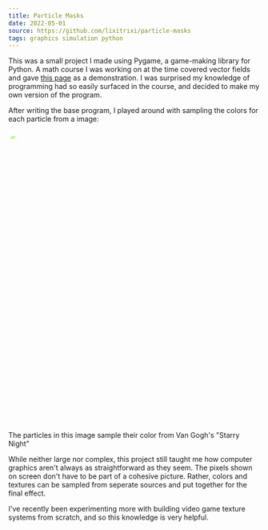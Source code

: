 ```yaml
---
title: Particle Masks
date: 2022-05-01
source: https://github.com/lixitrixi/particle-masks
tags: graphics simulation python
---
```

This was a small project I made using Pygame, a game-making library for Python. A math course I was working on at the time covered vector fields and gave [this page](https://anvaka.github.io/fieldplay/) as a demonstration. I was surprised my knowledge of programming had so easily surfaced in the course, and decided to make my own version of the program.

After writing the base program, I played around with sampling the colors for each particle from a image:

<img src="/assets/img/starry-mask.png" width="600px" style="filter: brightness(1.8);">

<figcaption>The particles in this image sample their color from Van Gogh's "Starry Night"</figcaption>

While neither large nor complex, this project still taught me how computer graphics aren't always as straightforward as they seem. The pixels shown on screen don't have to be part of a cohesive picture. Rather, colors and textures can be sampled from seperate sources and put together for the final effect.

I've recently been experimenting more with building video game texture systems from scratch, and so this knowledge is very helpful.
